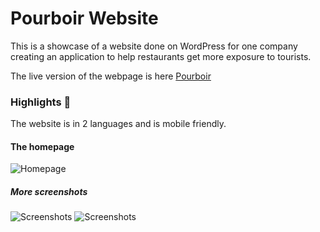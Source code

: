# Pourboir Website

This is a showcase of a website done on WordPress for one company creating an application to help restaurants get more exposure to tourists. 

The live version of the webpage is here [Pourboir](https://pourboir.com)


### Highlights 🚀
The website is in 2 languages and is mobile friendly. 

#### The homepage
![Homepage](/ressources/Screenshot1)

##### More screenshots
![Screenshots](/ressources/Screenshot2)
![Screenshots](/ressources/Screenshot3)

